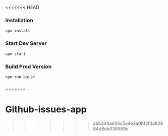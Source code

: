 <<<<<<< HEAD

### Installation

```
npm install
```

### Start Dev Server

```
npm start
```

### Build Prod Version

```
npm run build
```
### 
=======
# Github-issues-app
>>>>>>> abb346ad26c5a4e3a0bf2f3a82884d8eb038569c
